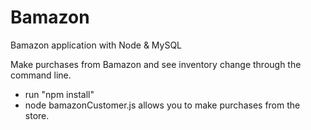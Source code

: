 # Bamazon

Bamazon application with Node & MySQL

Make purchases from Bamazon and see inventory change through the command line.

- run "npm install"
- node bamazonCustomer.js allows you to make purchases from the store.